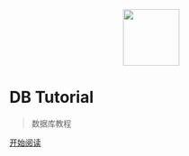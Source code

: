 <div align="center"><img width="100px" src="http://dunwu.test.upcdn.net/images/others/zp.png!zp"/></div>

# DB Tutorial

> 数据库教程

[开始阅读](README.md)
